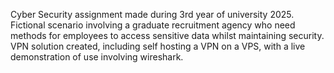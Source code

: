 Cyber Security assignment made during 3rd year of university 2025.
Fictional scenario involving a graduate recruitment agency who need methods for employees to access sensitive data whilst maintaining security.
VPN solution created, including self hosting a VPN on a VPS, with a live demonstration of use involving wireshark.
